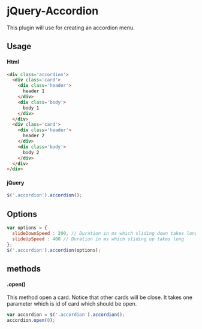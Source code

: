 # jQuery-Accordion
This plugin will use for creating an accordion menu.

<h2>Usage</h2>
<h4>Html</h4>

```html
<div class='accordion'>
  <div class='card'>
    <div class='header'>
      header 1
    </div>
    <div class='body'>
      body 1
    </div>
  </div>
  <div class='card'>
    <div class='header'>
      header 2
    </div>
    <div class='body'>
      body 2
    </div>
  </div>
</div>
```

<h4>jQuery</h4>

```javascript
$('.accordion').accordion();
```

<H2>Options</h2>

```javascript
var options = {
  slideDownSpeed : 200, // Duration in ms which sliding down takes long
  slideUpSpeed : 400 // Duration in ms which sliding up takes long
};
$('.accordion').accordion(options);
```

<H2>methods</H2>
<h4>.open()</H4>
This method open a card. Notice that other cards will be close. It takes one parameter which is id of card which should be open.

```javascript
var accordion = $('.accordion').accordion();
accordion.open(0);
```
